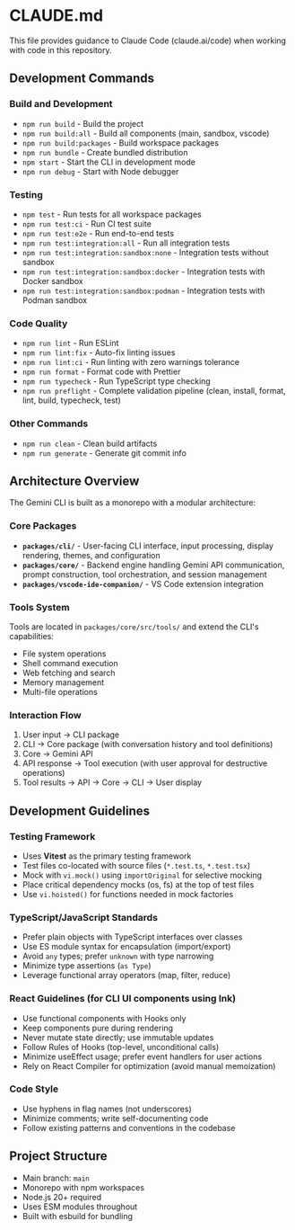 # CLAUDE.md

This file provides guidance to Claude Code (claude.ai/code) when working with code in this repository.

## Development Commands

### Build and Development
- `npm run build` - Build the project
- `npm run build:all` - Build all components (main, sandbox, vscode)
- `npm run build:packages` - Build workspace packages
- `npm run bundle` - Create bundled distribution
- `npm start` - Start the CLI in development mode
- `npm run debug` - Start with Node debugger

### Testing
- `npm test` - Run tests for all workspace packages
- `npm run test:ci` - Run CI test suite
- `npm run test:e2e` - Run end-to-end tests
- `npm run test:integration:all` - Run all integration tests
- `npm run test:integration:sandbox:none` - Integration tests without sandbox
- `npm run test:integration:sandbox:docker` - Integration tests with Docker sandbox
- `npm run test:integration:sandbox:podman` - Integration tests with Podman sandbox

### Code Quality
- `npm run lint` - Run ESLint
- `npm run lint:fix` - Auto-fix linting issues
- `npm run lint:ci` - Run linting with zero warnings tolerance
- `npm run format` - Format code with Prettier
- `npm run typecheck` - Run TypeScript type checking
- `npm run preflight` - Complete validation pipeline (clean, install, format, lint, build, typecheck, test)

### Other Commands
- `npm run clean` - Clean build artifacts
- `npm run generate` - Generate git commit info

## Architecture Overview

The Gemini CLI is built as a monorepo with a modular architecture:

### Core Packages
- **`packages/cli/`** - User-facing CLI interface, input processing, display rendering, themes, and configuration
- **`packages/core/`** - Backend engine handling Gemini API communication, prompt construction, tool orchestration, and session management
- **`packages/vscode-ide-companion/`** - VS Code extension integration

### Tools System
Tools are located in `packages/core/src/tools/` and extend the CLI's capabilities:
- File system operations
- Shell command execution
- Web fetching and search
- Memory management
- Multi-file operations

### Interaction Flow
1. User input → CLI package
2. CLI → Core package (with conversation history and tool definitions)
3. Core → Gemini API
4. API response → Tool execution (with user approval for destructive operations)
5. Tool results → API → Core → CLI → User display

## Development Guidelines

### Testing Framework
- Uses **Vitest** as the primary testing framework
- Test files co-located with source files (`*.test.ts`, `*.test.tsx`)
- Mock with `vi.mock()` using `importOriginal` for selective mocking
- Place critical dependency mocks (os, fs) at the top of test files
- Use `vi.hoisted()` for functions needed in mock factories

### TypeScript/JavaScript Standards
- Prefer plain objects with TypeScript interfaces over classes
- Use ES module syntax for encapsulation (import/export)
- Avoid `any` types; prefer `unknown` with type narrowing
- Minimize type assertions (`as Type`)
- Leverage functional array operators (map, filter, reduce)

### React Guidelines (for CLI UI components using Ink)
- Use functional components with Hooks only
- Keep components pure during rendering
- Never mutate state directly; use immutable updates
- Follow Rules of Hooks (top-level, unconditional calls)
- Minimize useEffect usage; prefer event handlers for user actions
- Rely on React Compiler for optimization (avoid manual memoization)

### Code Style
- Use hyphens in flag names (not underscores)
- Minimize comments; write self-documenting code
- Follow existing patterns and conventions in the codebase

## Project Structure
- Main branch: `main`
- Monorepo with npm workspaces
- Node.js 20+ required
- Uses ESM modules throughout
- Built with esbuild for bundling